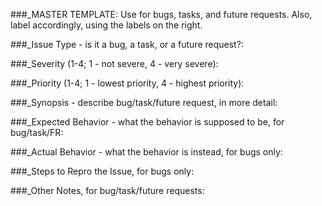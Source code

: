 ###_MASTER TEMPLATE: Use for bugs, tasks, and future requests. Also, label accordingly, using the labels on the right. 

###_Issue Type - is it a bug, a task, or a future request?:

###_Severity (1-4; 1 - not severe, 4 - very severe):
 
###_Priority (1-4; 1 - lowest priority, 4 - highest priority):

###_Synopsis - describe bug/task/future request, in more detail: 


###_Expected Behavior - what the behavior is supposed to be, for bug/task/FR: 



###_Actual Behavior - what the behavior is instead, for bugs only: 



###_Steps to Repro the Issue, for bugs only:


###_Other Notes, for bug/task/future requests: 






